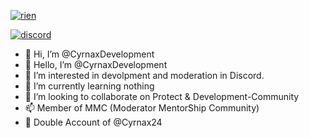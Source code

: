 <a href=""><img src="https://discord.c99.nl/widget/theme-3/629410780584083456.png" alt="rien"/></a>

[![discord](https://discord.com/api/guilds/670988997560107016/widget.png)](https://discord.gg/AaucX7B6xB)

- 👋 Hi, I’m @CyrnaxDevelopment
- 👋 Hello, I’m @CyrnaxDevelopment
- 👀 I’m interested in devolpment and moderation in Discord.
- 🌱 I’m currently learning nothing
- 💞️ I’m looking to collaborate on Protect & Development-Community
- 📫 Member of MMC (Moderator MentorShip Community)
- 👀 Double Account of @Cyrnax24
